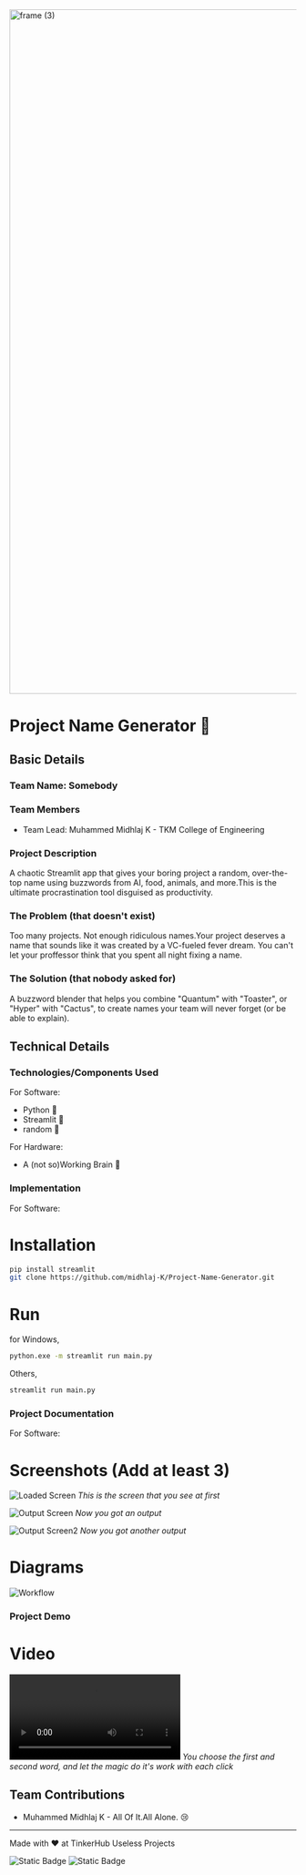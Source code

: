 <img width="3188" height="1202" alt="frame (3)" src="https://github.com/user-attachments/assets/517ad8e9-ad22-457d-9538-a9e62d137cd7" />


# Project Name Generator 🎯


## Basic Details
### Team Name: Somebody


### Team Members
- Team Lead: Muhammed Midhlaj K - TKM College of Engineering

### Project Description
A chaotic Streamlit app that gives your boring project a random, over-the-top name using buzzwords from AI, food, animals, and more.This is the ultimate procrastination tool disguised as productivity.

### The Problem (that doesn't exist)
Too many projects. Not enough ridiculous names.Your project deserves a name that sounds like it was created by a VC-fueled fever dream.
You can't let your proffessor think that you spent all night fixing a name.

### The Solution (that nobody asked for)
A buzzword blender that helps you combine "Quantum" with "Toaster", or "Hyper" with "Cactus", to create names your team will never forget (or be able to explain).

## Technical Details
### Technologies/Components Used
For Software:
- Python 🐍
- Streamlit 👑
- random 🎲

For Hardware:
- A (not so)Working Brain 🧠

### Implementation
For Software:
# Installation
```bash
pip install streamlit
git clone https://github.com/midhlaj-K/Project-Name-Generator.git
```

# Run
for Windows,
```bash
python.exe -m streamlit run main.py
```
Others,
```bash
streamlit run main.py
```

### Project Documentation
For Software:

# Screenshots (Add at least 3)
![Loaded Screen](one.png)
*This is the screen that you see at first*

![Output Screen](two.png)
*Now you got an output*

![Output Screen2](three.png)
*Now you got another output*

# Diagrams
![Workflow](flow.png)
### Project Demo
# Video
![recording.mp4](recording.mp4)
*You choose the first and second word, and let the magic do it's work with each click*


## Team Contributions
- Muhammed Midhlaj K - All Of It.All Alone. 😢

---
Made with ❤️ at TinkerHub Useless Projects 

![Static Badge](https://img.shields.io/badge/TinkerHub-24?color=%23000000&link=https%3A%2F%2Fwww.tinkerhub.org%2F)
![Static Badge](https://img.shields.io/badge/UselessProjects--25-25?link=https%3A%2F%2Fwww.tinkerhub.org%2Fevents%2FQ2Q1TQKX6Q%2FUseless%2520Projects)


